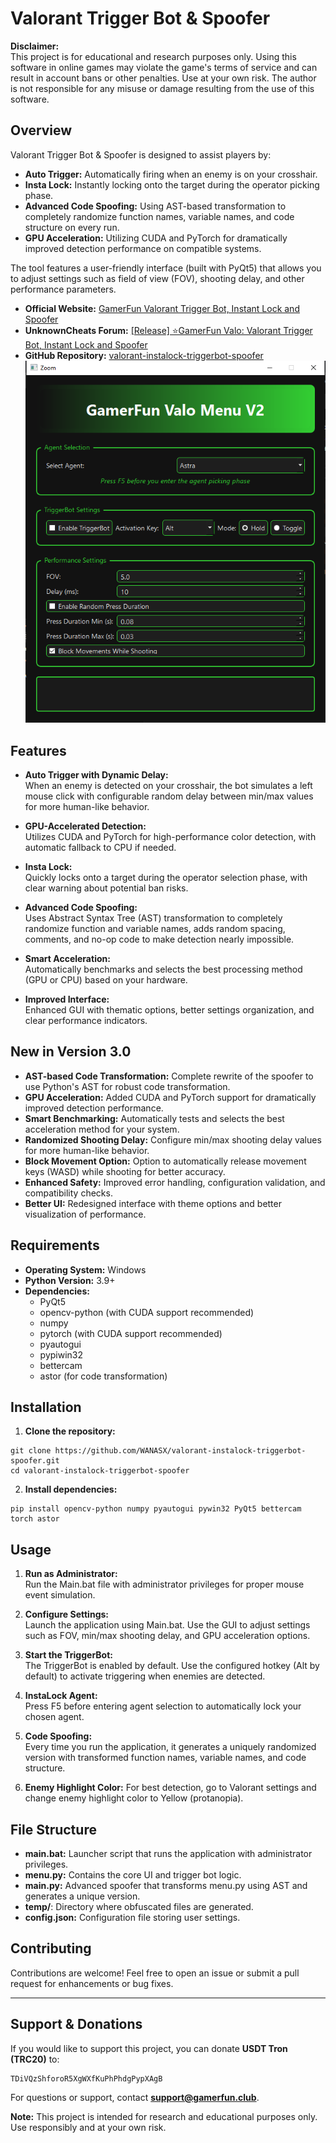 # Valorant Trigger Bot & Spoofer

**Disclaimer:**  
This project is for educational and research purposes only. Using this software in online games may violate the game's terms of service and can result in account bans or other penalties. Use at your own risk. The author is not responsible for any misuse or damage resulting from the use of this software.

## Overview

Valorant Trigger Bot & Spoofer is designed to assist players by:
- **Auto Trigger:** Automatically firing when an enemy is on your crosshair.
- **Insta Lock:** Instantly locking onto the target during the operator picking phase.
- **Advanced Code Spoofing:** Using AST-based transformation to completely randomize function names, variable names, and code structure on every run.
- **GPU Acceleration:** Utilizing CUDA and PyTorch for dramatically improved detection performance on compatible systems.

The tool features a user-friendly interface (built with PyQt5) that allows you to adjust settings such as field of view (FOV), shooting delay, and other performance parameters.

- **Official Website:** [GamerFun Valorant Trigger Bot, Instant Lock and Spoofer
](https://www.gamerfun.club/gamerfun-valorant-trigger-bot-instant-lock-and-spoofer)
- **UnknownCheats Forum:** [[Release] ⭐GamerFun Valo: Valorant Trigger Bot, Instant Lock and Spoofer](https://www.unknowncheats.me/forum/valorant/690063-gamerfun-valo-valorant-trigger-bot-instant-lock-spoofer.html)
- **GitHub Repository:** [valorant-instalock-triggerbot-spoofer](https://github.com/WANASX/valorant-instalock-triggerbot-spoofer)
![V2 Menu UI](menu.PNG)
## Features

- **Auto Trigger with Dynamic Delay:**  
  When an enemy is detected on your crosshair, the bot simulates a left mouse click with configurable random delay between min/max values for more human-like behavior.
  
- **GPU-Accelerated Detection:**  
  Utilizes CUDA and PyTorch for high-performance color detection, with automatic fallback to CPU if needed.
  
- **Insta Lock:**  
  Quickly locks onto a target during the operator selection phase, with clear warning about potential ban risks.
  
- **Advanced Code Spoofing:**  
  Uses Abstract Syntax Tree (AST) transformation to completely randomize function and variable names, adds random spacing, comments, and no-op code to make detection nearly impossible.
  
- **Smart Acceleration:**  
  Automatically benchmarks and selects the best processing method (GPU or CPU) based on your hardware.
  
- **Improved Interface:**  
  Enhanced GUI with thematic options, better settings organization, and clear performance indicators.

## New in Version 3.0

- **AST-based Code Transformation:** Complete rewrite of the spoofer to use Python's AST for robust code transformation.
- **GPU Acceleration:** Added CUDA and PyTorch support for dramatically improved detection performance.
- **Smart Benchmarking:** Automatically tests and selects the best acceleration method for your system.
- **Randomized Shooting Delay:** Configure min/max shooting delay values for more human-like behavior.
- **Block Movement Option:** Option to automatically release movement keys (WASD) while shooting for better accuracy.
- **Enhanced Safety:** Improved error handling, configuration validation, and compatibility checks.
- **Better UI:** Redesigned interface with theme options and better visualization of performance.

## Requirements

- **Operating System:** Windows  
- **Python Version:** 3.9+  
- **Dependencies:**  
  - PyQt5  
  - opencv-python (with CUDA support recommended)
  - numpy  
  - pytorch (with CUDA support recommended)
  - pyautogui  
  - pypiwin32  
  - bettercam  
  - astor (for code transformation)

## Installation

1. **Clone the repository:**
```
git clone https://github.com/WANASX/valorant-instalock-triggerbot-spoofer.git
cd valorant-instalock-triggerbot-spoofer
```
2. **Install dependencies:**
```
pip install opencv-python numpy pyautogui pywin32 PyQt5 bettercam torch astor
```
## Usage

1. **Run as Administrator:**  
   Run the Main.bat file with administrator privileges for proper mouse event simulation.

2. **Configure Settings:**  
   Launch the application using Main.bat. Use the GUI to adjust settings such as FOV, min/max shooting delay, and GPU acceleration options.

3. **Start the TriggerBot:**  
   The TriggerBot is enabled by default. Use the configured hotkey (Alt by default) to activate triggering when enemies are detected.

4. **InstaLock Agent:**  
   Press F5 before entering agent selection to automatically lock your chosen agent.
   
5. **Code Spoofing:**  
   Every time you run the application, it generates a uniquely randomized version with transformed function names, variable names, and code structure.
   
6. **Enemy Highlight Color:**
   For best detection, go to Valorant settings and change enemy highlight color to Yellow (protanopia).

## File Structure

- **main.bat:** Launcher script that runs the application with administrator privileges.
- **menu.py:** Contains the core UI and trigger bot logic.
- **main.py:** Advanced spoofer that transforms menu.py using AST and generates a unique version.
- **temp/**: Directory where obfuscated files are generated.
- **config.json:** Configuration file storing user settings.

## Contributing

Contributions are welcome! Feel free to open an issue or submit a pull request for enhancements or bug fixes.

---

## Support & Donations

If you would like to support this project, you can donate **USDT Tron (TRC20)** to:
```
TDiVQzShforoR5XgWXfKuPhPhdgPypXAgB
```

For questions or support, contact **support@gamerfun.club**.

**Note:** This project is intended for research and educational purposes only. Use responsibly and at your own risk.
